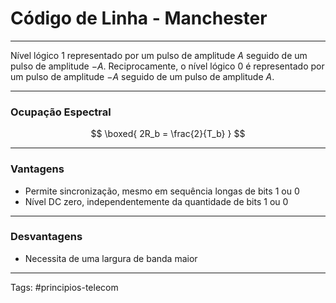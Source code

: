 # Código de Linha - Manchester

---

Nível lógico $1$ representado por um pulso de amplitude $A$ seguido de um pulso de amplitude $-A$. Reciprocamente, o nível lógico $0$ é representado por um pulso de amplitude $-A$ seguido de um pulso de amplitude $A$.

---

### Ocupação Espectral

$$
\boxed{
2R_b = \frac{2}{T_b}
}
$$

---

### Vantagens

- Permite sincronização, mesmo em sequência longas de bits $1$ ou $0$
- Nível DC zero, independentemente da quantidade de bits $1$ ou $0$

---

### Desvantagens

- Necessita de uma largura de banda maior

---

Tags: #principios-telecom 